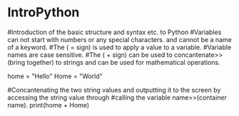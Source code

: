 # IntroPython
#Introduction of the basic structure and syntax etc. to Python
#Variables can not start with numbers or any special characters. and cannot be a name of a keyword.
#The ( = sign) is used to apply a value to a variable.
#Variable names are case sensitive.
#The ( + sign) can be used to concantenate>>(bring together) to strings and can be used for mathematical operations.

home = "Hello"
Home = "World"

#Concantenating the two string values and outputting it to the screen by accessing the string value through 
#calling the variable name>>(container name).
print(home + Home)
